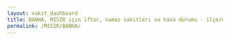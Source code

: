 ```yaml
---
layout: vakit_dashboard
title: BANHA, MISIR için iftar, namaz vakitleri ve hava durumu - ilçe/eyalet seç
permalink: /MISIR/BANHA/
---
```


<script type="text/javascript">
  var GLOBAL_COUNTRY = 'MISIR';
  var GLOBAL_CITY = 'BANHA';
  var GLOBAL_STATE = '';
  var lat = 72;
  var lon = 21;
</script>
